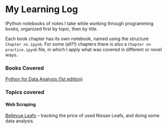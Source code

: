# My Learning Log

IPython notebooks of notes I take while working through programming books, organized first by topic, then by title.

Each book chapter has its own notebook, named using the structure `Chapter nn.ipynb`. For some (all?!) chapters there is also a `Chapter nn practice.ipynb` file, in which I apply what was covered in different or novel ways.

### Books Covered

[Python for Data Analysis (1st edition)](https://nbviewer.jupyter.org/github/lukewrites/Learning-Log/blob/master/data_science/python_for_data_analysis/Chapter00.ipynb)


### Topics covered

#### Web Scraping
[Bellevue Leafs](https://github.com/lukewrites/Learning-Log/tree/master/web_scraping/playground) – tracking the price of used Nissan Leafs, and doing some data analysis.
